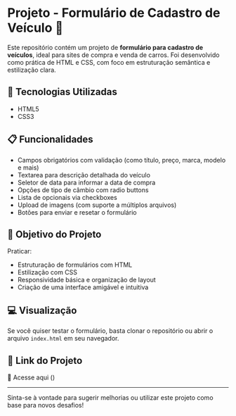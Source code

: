 # Projeto - Formulário de Cadastro de Veículo 🚗

Este repositório contém um projeto de **formulário para cadastro de veículos**, ideal para sites de compra e venda de carros. Foi desenvolvido como prática de HTML e CSS, com foco em estruturação semântica e estilização clara.

## 🔧 Tecnologias Utilizadas
- HTML5
- CSS3

## 📋 Funcionalidades
- Campos obrigatórios com validação (como título, preço, marca, modelo e mais)
- Textarea para descrição detalhada do veículo
- Seletor de data para informar a data de compra
- Opções de tipo de câmbio com radio buttons
- Lista de opcionais via checkboxes
- Upload de imagens (com suporte a múltiplos arquivos)
- Botões para enviar e resetar o formulário

## 🎯 Objetivo do Projeto
Praticar:
- Estruturação de formulários com HTML
- Estilização com CSS
- Responsividade básica e organização de layout
- Criação de uma interface amigável e intuitiva

## 💻 Visualização
Se você quiser testar o formulário, basta clonar o repositório ou abrir o arquivo `index.html` em seu navegador.

## 📎 Link do Projeto
🔗 Acesse aqui () 

---

Sinta-se à vontade para sugerir melhorias ou utilizar este projeto como base para novos desafios!

